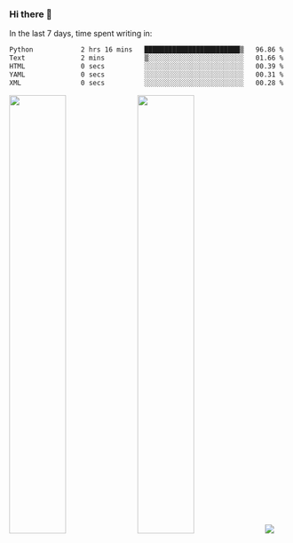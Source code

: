 ### Hi there 👋

In the last 7 days, time spent writing in:

<!--START_SECTION:waka-->

```txt
Python            2 hrs 16 mins   ████████████████████████▒   96.86 %
Text              2 mins          ▒░░░░░░░░░░░░░░░░░░░░░░░░   01.66 %
HTML              0 secs          ░░░░░░░░░░░░░░░░░░░░░░░░░   00.39 %
YAML              0 secs          ░░░░░░░░░░░░░░░░░░░░░░░░░   00.31 %
XML               0 secs          ░░░░░░░░░░░░░░░░░░░░░░░░░   00.28 %
```

<!--END_SECTION:waka-->

<img src="https://wakatime.com/share/@jimtje/5d0c92de-08f8-4a72-8f2f-6a9693d1e318.svg" width=45% height=45%> <img src="https://wakatime.com/share/@jimtje/501498ae-bda5-4da7-a89d-b40bcdd5556d.svg" width=45% height=45%>
![](https://hit.yhype.me/github/profile?user_id=43537315)
